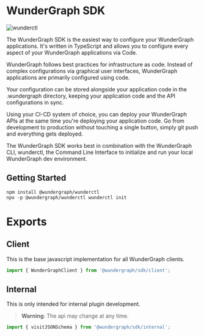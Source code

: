 # WunderGraph SDK

![wunderctl](https://img.shields.io/npm/v/@wundergraph/sdk.svg)

The WunderGraph SDK is the easiest way to configure your WunderGraph applications. It's written in TypeScript and allows you to configure every aspect of your WunderGraph applications via Code.

WunderGraph follows best practices for infrastructure as code. Instead of complex configurations via graphical user interfaces, WunderGraph applications are primarily configured using code.

Your configuration can be stored alongside your application code in the .wundergraph directory, keeping your application code and the API configurations in sync.

Using your CI-CD system of choice, you can deploy your WunderGraph APIs at the same time you're deploying your application code. Go from development to production without touching a single button, simply git push and everything gets deployed.

The WunderGraph SDK works best in combination with the WunderGraph CLI, wunderctl, the Command Line Interface to initialize and run your local WunderGraph dev environment.

## Getting Started

```shell
npm install @wundergraph/wunderctl
npx -p @wundergraph/wunderctl wunderctl init
```

# Exports

## Client

This is the base javascript implementation for all WunderGraph clients.

```ts
import { WunderGraphClient } from '@wundergraph/sdk/client';
```

## Internal

This is only intended for internal plugin development.

> **Warning**: The api may change at any time.

```ts
import { visitJSONSchema } from '@wundergraph/sdk/internal';
```

